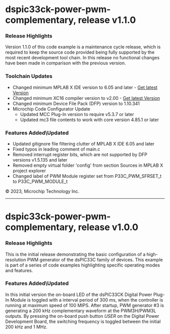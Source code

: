 # dspic33ck-power-pwm-complementary, release v1.1.0

### Release Highlights

Version 1.1.0 of this code example is a maintenance cycle release, which is required to keep the source code provided being fully supported by the most recent development tool chain. In this release no functional changes have been made in comparison with the previous version.

### Toolchain Updates

* Changed minimum MPLAB X IDE version to 6.05 and later - [Get latest Version](https://www.microchip.com/mplabx)
* Changed minimum XC16 compiler version to v2.00 - [Get latest Version](https://www.microchip.com/xc16)
* Changed minimum Device File Pack (DFP) version to 1.10.341
* Microchip Code Configurator Update
  * Updated MCC Plug-In version to require v5.3.7 or later
  * Updated mc3 file contents to work with core version 4.85.1 or later

### Features Added\Updated

* Updated gitignore file filtering clutter of MPLAB X IDE 6.05 and later
* Fixed typos in leading comment of main.c
* Removed interrupt register bits, which are not supported by DFP versions v1.5.135 and later
* Removed empty virtual folder 'config' from section Sources in MPLAB X project explorer
* Changed label of PWM Module register set from P33C_PWM_SFRSET_t to P33C_PWM_MODULE_t

&copy; 2023, Microchip Technology Inc.

- - -

# dspic33ck-power-pwm-complementary, release v1.0.0

### Release Highlights

This is the initial release demonstrating the basic configuration of a high-resolution PWM generator of the dsPIC33C family of devices.
This example is part of a series of code examples highlighting specific operating modes and features.

### Features Added\Updated

In this initial version the on-board LED of the dsPIC33CK Digital Power Plug-In Module is toggled with a interval period of 300 ms, when the controller is running at maximum speed of 100 MIPS.
After startup, PWM generator #3 is generating a 200 kHz complementary waveform at the PWM3H/PWM3L outputs. By pressing the on-board push button *USER* on the Digital Power Development Board, the switching frequency is toggled between the initial 200 kHz and 1 MHz.
